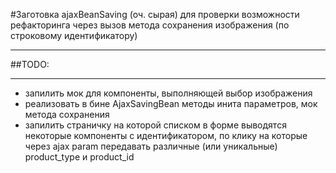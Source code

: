 #Заготовка ajaxBeanSaving (оч. сырая)
для проверки возможности рефакторинга через вызов метода сохранения изображения (по строковому идентификатору)
- - -

##TODO:
- - -
- запилить мок для компоненты, выполняющей выбор изображения
- реализовать в бине AjaxSavingBean методы инита параметров, мок метода сохранения
- запилить страничку на которой списком в форме выводятся некоторые компоненты с идентификатором, по клику на которые через ajax param передавать различные (или уникальные) product_type и product_id